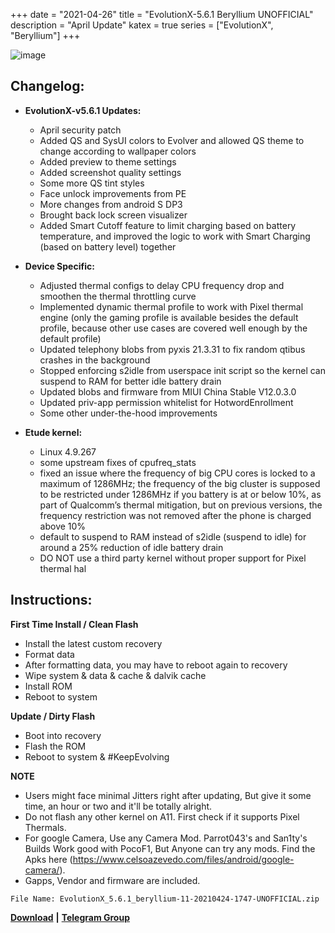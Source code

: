 +++
date = "2021-04-26"
title = "EvolutionX-5.6.1 Beryllium UNOFFICIAL"
description = "April Update"
katex = true
series = ["EvolutionX", "Beryllium"]
+++

![image](https://pbs.twimg.com/profile_banners/1106906709786656768/1610373686/1500x500)

## Changelog:
* **EvolutionX-v5.6.1 Updates:**
    * April security patch
    * Added QS and SysUI colors to Evolver and allowed QS theme to change according to wallpaper colors
    * Added preview to theme settings
    * Added screenshot quality settings
    * Some more QS tint styles
    * Face unlock improvements from PE
    * More changes from android S DP3
    * Brought back lock screen visualizer
    * Added Smart Cutoff feature to limit charging based on battery temperature, and improved the logic to work with Smart Charging (based on battery level) together

* **Device Specific:**
    * Adjusted thermal configs to delay CPU frequency drop and smoothen the thermal throttling curve
    * Implemented dynamic thermal profile to work with Pixel thermal engine (only the gaming profile is available besides the default profile, because other use cases are covered well enough by the default profile)
    * Updated telephony blobs from pyxis 21.3.31 to fix random qtibus crashes in the background
    * Stopped enforcing s2idle from userspace init script so the kernel can suspend to RAM for better idle battery drain
    * Updated blobs and firmware from MIUI China Stable V12.0.3.0
    * Updated priv-app permission whitelist for HotwordEnrollment
    * Some other under-the-hood improvements

* **Etude kernel:**
    * Linux 4.9.267
    * some upstream fixes of cpufreq_stats
    * fixed an issue where the frequency of big CPU cores is locked to a maximum of 1286MHz; the frequency of the big cluster is supposed to be restricted under 1286MHz if you battery is at or below 10%, as part of Qualcomm’s thermal mitigation, but on previous versions, the frequency restriction was not removed after the phone is charged above 10%
    * default to suspend to RAM instead of s2idle (suspend to idle) for around a 25% reduction of idle battery drain
    * DO NOT use a third party kernel without proper support for Pixel thermal hal

## Instructions:
**First Time Install / Clean Flash**
* Install the latest custom recovery
* Format data
* After formatting data, you may have to reboot again to recovery
* Wipe system & data & cache & dalvik cache
* Install ROM
* Reboot to system

**Update / Dirty Flash**
* Boot into recovery
* Flash the ROM
* Reboot to system & #KeepEvolving

**NOTE**
* Users might face minimal Jitters right after updating, But give it some time, an hour or two and it'll be totally alright.
* Do not flash any other kernel on A11. First check if it supports Pixel Thermals.
* For google Camera, Use any Camera Mod. Parrot043's and San1ty's Builds Work good with PocoF1, But Anyone can try any mods. Find the Apks here (https://www.celsoazevedo.com/files/android/google-camera/).
* Gapps, Vendor and firmware are included.

`File Name: EvolutionX_5.6.1_beryllium-11-20210424-1747-UNOFFICIAL.zip`

[**Download**](http://dl.lakshay.wtf/ROMs/Beryllium/EvolutionX/) **|** [**Telegram Group**](https://t.me/uoEvoXPocoF1)